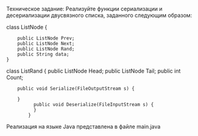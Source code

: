 Техническое задание:
Реализуйте функции сериализации и десериализации двусвязного списка,
заданного следующим образом:


class ListNode {

        public ListNode Prev;
        public ListNode Next;
        public ListNode Rand;
        public String data;
    }

class ListRand {
        public ListNode Head;
        public ListNode Tail;
        public int Count;

        public void Serialize(FileOutputStream s) {
          
        }
			  public void Deserialize(FileInputStream s) {
			  }
			}

Реализация на языке Java представлена в файле main.java
